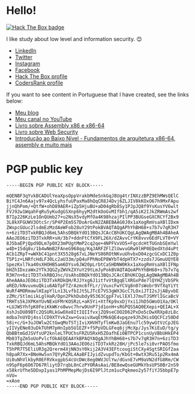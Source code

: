 # Hello!

[
  ![Hack The Box badge](https://www.hackthebox.com/badge/image/311973)
](https://app.hackthebox.com/profile/311973)

I like study about low level and information security. :blush:

* [LinkedIn](https://www.linkedin.com/in/silva97/)
* [Twitter](https://twitter.com/Vilas_79)
* [Instagram](https://www.instagram.com/fsilva337/)
* [Facebook](https://www.facebook.com/B4.0E.B0.48.CD.10.B0.69.CD.10.C3)
* [Hack The Box profile](https://app.hackthebox.com/profile/311973)
* [CodersRank profile](https://profile.codersrank.io/user/silva97)

If you want to see content in Portuguese that I have created, see the links below:

* [Meu blog](https://blog.freedev.com.br/)
* [Meu canal no YouTube](https://www.youtube.com/@silva97)
* [Livro sobre Assembly x86 e x86-64](https://mentebinaria.gitbook.io/assembly/)
* [Livro sobre Web Security](https://websec.freedev.com.br/)
* [Introdução ao Baixo Nível - Fundamentos de arquitetura x86-64, assembly e muito mais](https://www.youtube.com/watch?v=E7TEz60UA90)

# PGP public key

```
-----BEGIN PGP PUBLIC KEY BLOCK-----

mQENBF3qYvkBCADUlYeaXpsOppVrakbMdeSnkGqJ8Ug4trINXzzBPZ9EhMWsQElC
BiYC4Jn6Aajv97x4QcLyhsfuUPaxMa8hQqCR8J4Dvj6ZLJIV8kKOxO67h9MxFApu
jjnQhPom/+QtfW+ohD89AER+iZp5HjuBU+aD04gRb8Sy1PJpJQ8f9YsKusYV6wlt
FVJ92w1WqahFqRu5yKudgGSXnp6hyyM2dtkOoGvMIfbh1/qA5iK2IJkZRWmAs2wf
B7Ip226KzLe1OnQUmb27+u2NsX5vdyMfOa4K98hzajPIlPP3BUGseGXCRCYf2Bx9
3L8kXFGUWV3OtcSr/SP4P2Em5S7DoArGxN2ZABEBAAG0J0x1aXogRmVsaXBlIDxm
ZWxpcGUuc2lsdmEzMzdAeWFob28uY29tPokBVAQTAQgAPhYhBH68+s7b7v7qR3H7
n+6ziTD3TxkRBQJd6mL5AhsDBQkYdO13BQsJCAcCBhUKCQgLAgQWAgMBAh4BAheA
AAoJEO6ziTD3TxkRR+sH/3b7+ddnFtCfX9FL26X/dZAvvCrYK8vvv6EdFLVT0+VY
8J5baEPjQpd9DLm7p0X23mPUgtMmP2cq2qe+4NPFVxVO5+FgcdcHtTUGnbSEmYwl
w4D+15dq8v/1b4wNmB2FAneG968qq/KqJARFZFlZlUwvuGRw9lHP0EQedXtd4uPt
ACb1ZRpT+wWXbC41pnt3X5528g67xLJNeYS06ROtNKvuUhvbxD04zgcGCxDC1Z0p
T5P1z+LNRfcHdLF30Lc2aU33m/pQ4uFPhNoEP8WYbT4dpHTX7+zzds7JGmuUQYE8
SpezKxl7ka40sXHOHB5am6DYsv6JW20pLrbtCaSHDNW0Kkx1aXogRmVsaXBlIFNp
bHZhIDxzaWx2YTk3QGZyZWVkZXYuY29tLmJyPokBVAQTAQoAPhYhBH68+s7b7v7q
R3H7n+6ziTD3TxkRBQJnc/UsAhsDBQkYdO13BQsJCAcCBhUKCQgLAgQWAgMBAh4B
AheAAAoJEO6ziTD3TxkRDkQH/RJJYxg6J1itfvVtBgqElXRGxPde7lQYHZjVbSPk
aRED/kNvuvmuQkiu6AbTpFTZrAzmc6fFLr/jVuxcFwYCVg8n07sWobr9VfXqYiYt
WuRf4MORmawlHIapYlLn13LvfbIJt5LJTcE7VS3gWX3GcC7LOxiJTI2sJjAByvbE
zZMc/StlmiikLglHaR/Dpn2PkhDubdy95363CgpF7vLlEXlJ7muTJSMYlIGcaBcV
TRHTs5kJXPKmYUvNExUFMrKOSRzL+aK5Yi+XtfKp9xxDjYxi1JhD5GWoO1Xa/OKl
+LUJWSYhfpK0FeiKkWKro8wvc7hrw9UnP7jd1onH+sRGPQS5AQ0EXepi+QEIAL+X
XshJsDU89BTc2QSURLkGwOXe8ItIQIIfvxjZQ9seCOO2D62PxDo5cDwXRXp8zL8c
mdba7nUYDj4sslCD9XTYvkZxw+GvaivXwqEtMk6QE4vpqze9JhZHisOQCFCz50Dd
58i+c/G+3uJOWlw2CtGwqMoTSTjIviXHVHTyflmKw8JaGEnu7lc59ywGtVzCpJEG
yIIVyENe03uDkTUhM7pHnIpb5U1EZF+f5PpVDLGFeq6jjMcXp/Jys7KiEuD/tg/y
QbBBtmGdJSVfsUP2knleLTPUChsFRZU5RxH5ZOafhEi0BTPCP1csnUyVBbUHkEP4
Mb03TgZm5oUoPvlcfOkAEQEAAYkBPAQYAQgAJhYhBH68+s7b7v7qR3H7n+6ziTD3
TxkRBQJd6mL5AhsMBQkYdO13AAoJEO6ziTD3TxkRz28H/jPc5le7si0vrPAOSfmo
T5hPR7T5EliUR3g2Qrerm4XjNN3sY0kij2A3V43EFtcougiStCXy4SgtSRIGf2aa
h8paR7Xx+BNeHw5xn7QYyRZRL4AaBFIJyidZvupdTo/KbGt+0wtX3Ru51p2Rx4mA
Ui0uNhVlkbyR0EFRVkxgpbS4cUcDWc8eg0WVJUlYw/dGvnE7vM9aVN2dfG8Rm/CW
n9SpF6p6O67D67RliytD7rqbL0nCzPYORAsAai/BE8ewQseGUMkYbsUPS0Br2nS9
x58krUfhe5DDxpIyas1PhMPMepMojDs6I9PlJtzm1ucPqkmeo2y57fiYJ5bbpE7p
nVU=
=xAoe
-----END PGP PUBLIC KEY BLOCK-----
```
